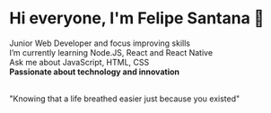 <h1>Hi everyone, I'm Felipe Santana 👋 </h1>



Junior Web Developer and focus improving skills<br>
I’m currently learning Node.JS, React and React Native<br>
Ask me about JavaScript, HTML, CSS<br>
<strong>Passionate about technology and innovation</strong>
<br><br>
  
"Knowing that a life breathed easier just because you existed"

